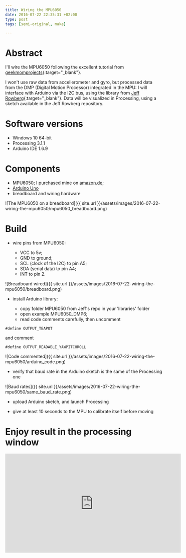 ```yaml
---
title: Wiring the MPU6050
date: 2016-07-22 22:35:31 +02:00
type: post
tags: [semi-original, make]

---
```

# Abstract

I'll wire the MPU6050 following the excellent tutorial from [geekmomprojects](http://www.geekmomprojects.com/mpu-6050-dmp-data-from-i2cdevlib/){:target="_blank"}.

I won't use raw data from accellerometer and gyro, but processed data from the DMP (Digital Motion Processor) integrated in the MPU: I will interface with Arduino via the I2C bus, using the library from [Jeff Rowberg](https://github.com/jrowberg/i2cdevlib){:target="_blank"}. Data will be visualized in Processing, using a sketch available in the Jeff Rowberg repository.

# Software versions

* Windows 10 64-bit
* Processing 3.1.1
* Arduino IDE 1.6.9

# Components

* MPU6050; I purchased mine on [amazon.de](https://www.amazon.de/Aukru-MPU-6050-Modul-3-Achsen-analoge-Gyro-Sensor-Beschleunigungssensor-Modul/dp/B00PL70P7K/ref=sr_1_1?s=ce-de&amp;ie=UTF8&amp;qid=1469216147&amp;sr=1-1&amp;keywords=mpu+6050);
* [Arduino Uno](https://www.arduino.cc/en/Main/ArduinoBoardUno)
* breadboard and wiring hardware

![The MPU6050 on a breadboard]({{ site.url }}/assets/images/2016-07-22-wiring-the-mpu6050/mpu6050_breadboard.png)

# Build

* wire pins from MPU6050:

  + VCC to 5v;
  + GND to ground;
  + SCL (clock of the I2C) to pin A5;
  + SDA (serial data) to pin A4;
  + INT to pin 2.

![Breadboard wired]({{ site.url }}/assets/images/2016-07-22-wiring-the-mpu6050/breadboard.png)

* install Arduino library:

  + copy folder MPU6050 from Jeff's repo in your 'libraries' folder
  + open example MPU6050_DMP6;
  + read code comments carefully, then uncomment

`#define OUTPUT_TEAPOT`

and comment

`#define OUTPUT_READABLE_YAWPITCHROLL`

![Code commented]({{ site.url }}/assets/images/2016-07-22-wiring-the-mpu6050/arduino_code.png)

* verify that baud rate in the Arduino sketch is the same of the Processing one

![Baud rates]({{ site.url }}/assets/images/2016-07-22-wiring-the-mpu6050/same_baud_rate.png)

* upload Arduino sketch, and launch Processing

* give at least 10 seconds to the MPU to calibrate itself before moving

# Enjoy result in the processing window

<iframe width="560" height="315" src="https://www.youtube.com/embed/39PVdvu9n1k" frameborder="0" allowfullscreen></iframe>

